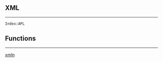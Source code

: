 <section>

# XML
---
<code>Index:APL</code>
</section>

<section>

# Functions
---
[xmln](XML/xmln.html)
</section>